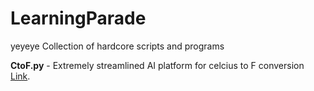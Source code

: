 # LearningParade
yeyeye
Collection of hardcore scripts and programs 

**CtoF.py** - Extremely streamlined AI platform for celcius to F conversion [Link](https://github.com/TheEversBot/LearningParade/blob/master/README.md).
